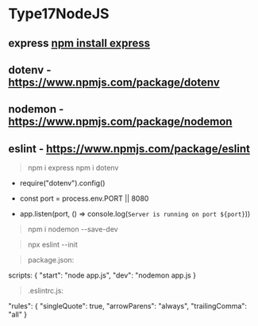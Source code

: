 # Type17NodeJS

## express [npm install express](https://www.npmjs.com/package/express)
## dotenv - https://www.npmjs.com/package/dotenv
## nodemon - https://www.npmjs.com/package/nodemon
## eslint - https://www.npmjs.com/package/eslint

> npm i express
> npm i dotenv
 - require("dotenv").config()

 - const port = process.env.PORT || 8080
 
 - app.listen(port, () => console.log(`Server is running on port ${port}`))

> npm i nodemon --save-dev

> npx eslint --init

> package.json:
> 
scripts: {
"start": "node app.js",
"dev": "nodemon app.js
}

> .eslintrc.js:

 "rules": {
     "singleQuote": true,
     "arrowParens": "always",
     "trailingComma": "all"
 }
